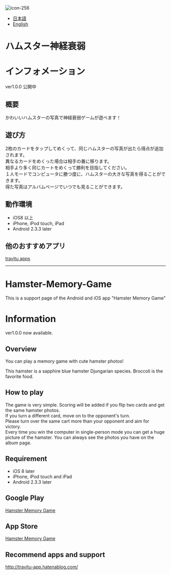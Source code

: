 ![icon-256](https://cloud.githubusercontent.com/assets/6576679/20866680/cea3c190-ba75-11e6-85cd-6af3a9bc9b85.png)

* [日本語](#ハムスター神経衰弱)
* [English](#hamster-memory-game)

# ハムスター神経衰弱

# インフォメーション
ver1.0.0 公開中

## 概要
かわいいハムスターの写真で神経衰弱ゲームが遊べます！

## 遊び方
2枚のカードをタップしてめくって、同じハムスターの写真が出たら得点が追加されます。  
異なるカードをめくった場合は相手の番に移ります。  
相手より多く同じカートをめくって勝利を目指してください。  
１人モードでコンピュータに勝つ度に、ハムスターの大きな写真を得ることができます。  
得た写真はアルバムページでいつでも見ることができます。

## 動作環境
- iOS8  以上
- iPhone, iPod touch,  iPad
- Android 2.3.3 later


## 他のおすすめアプリ
<a href="http://travitu-app.hatenablog.com/entry/2016/12/05/214126" target="_blank">travitu apps</a>


---

# Hamster-Memory-Game
This is a support page of the Android and iOS app "Hamster Memory Game"

# Information
ver1.0.0 now available.

## Overview
You can play a memory game with cute hamster photos!

This hamster is a sapphire blue hamster Djungarian species.
Broccoli is the favorite food.

## How to play
The game is very simple.
Scoring will be added if you flip two cards and get the same hamster photos.  
If you turn a different card, move on to the opponent's turn.  
Please turn over the same cart more than your opponent and aim for victory.  
Every time you win the computer in single-person mode you can get a huge picture of the hamster. You can always see the photos you have on the album page.

## Requirement
- iOS 8 later
- iPhone, iPod touch and iPad
- Android 2.3.3 later

## Google Play
<a href="https://play.google.com/store/apps/details?id=dev.travitu.hamstermemorygame" target="_blank">Hamster Memory Game</a>


## App Store
<a href="https://itunes.apple.com/us/app/hamster-memory-game-match/id1180413199?l=ja&ls=1&mt=8" target="_blank">Hamster Memory Game</a>

## Recommend apps and support
http://travitu-app.hatenablog.com/
